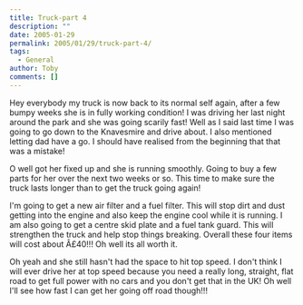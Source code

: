 ```yaml
---
title: Truck-part 4
description: ""
date: 2005-01-29
permalink: 2005/01/29/truck-part-4/
tags:
  - General
author: Toby
comments: []
---
```


Hey everybody my truck is now back to its normal self again, after a few
bumpy weeks she is in fully working condition! I was driving her last
night around the park and she was going scarily fast! Well as I said
last time I was going to go down to the Knavesmire and drive about. I
also mentioned letting dad have a go. I should have realised from the
beginning that that was a mistake!

O well got her fixed up and she is running smoothly. Going to buy a few
parts for her over the next two weeks or so. This time to make sure the
truck lasts longer than to get the truck going again!

I\'m going to get a new air filter and a fuel filter. This will stop
dirt and dust getting into the engine and also keep the engine cool
while it is running. I am also going to get a centre skid plate and a
fuel tank guard. This will strengthen the truck and help stop things
breaking. Overall these four items will cost about Â£40!!! Oh well its
all worth it.

Oh yeah and she still hasn\'t had the space to hit top speed. I don\'t
think I will ever drive her at top speed because you need a really long,
straight, flat road to get full power with no cars and you don\'t get
that in the UK! Oh well I\'ll see how fast I can get her going off road
though!!!

